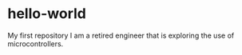 # hello-world
My first repository
I am a retired engineer that is exploring the use of microcontrollers.
